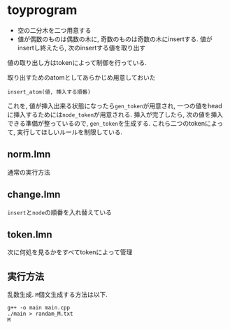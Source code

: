 # toyprogram
- 空の二分木を二つ用意する
- 値が偶数のものは偶数の木に, 奇数のものは奇数の木にinsertする. 値がinsertし終えたら, 次のinsertする値を取り出す

値の取り出し方はtokenによって制御を行っている. 

取り出すためのatomとしてあらかじめ用意しておいた
~~~
insert_atom(値, 挿入する順番)
~~~
これを, 値が挿入出来る状態になったら`gen_token`が用意され, 一つの値をheadに挿入するためには`node_token`が用意される. 挿入が完了したら, 次の値を挿入できる準備が整っているので, `gen_token`を生成する. これら二つのtokenによって, 実行してほしいルールを制限している.

## norm.lmn
通常の実行方法

## change.lmn
`insert`と`node`の順番を入れ替えている

## token.lmn
次に何処を見るかをすべてtokenによって管理

## 実行方法
乱数生成. `M`個文生成する方法は以下.
~~~
g++ -o main main.cpp
./main > randam_M.txt
M
~~~
